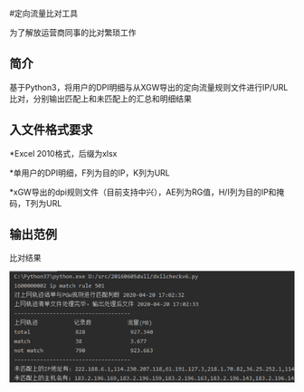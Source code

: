 #定向流量比对工具

为了解放运营商同事的比对繁琐工作

## 简介
基于Python3，将用户的DPI明细与从XGW导出的定向流量规则文件进行IP/URL比对，分别输出匹配上和未匹配上的汇总和明细结果



入文件格式要求
------

*Excel 2010格式，后缀为xlsx

*单用户的DPI明细，F列为目的IP，K列为URL

*xGW导出的dpi规则文件（目前支持中兴），AE列为RG值，H/I列为目的IP和掩码，T列为URL


输出范例
------

比对结果

<img src="https://github.com/savageyao/dpi-compare-pgw/blob/master/sample.png" />
